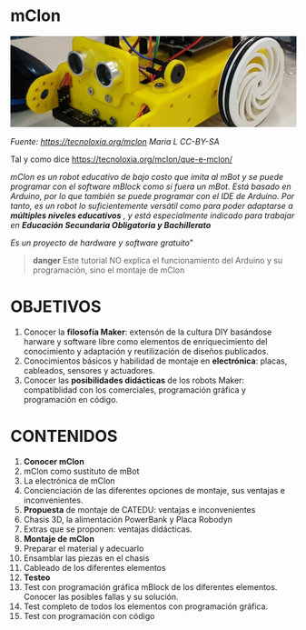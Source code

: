 # mClon

![](/assets/mClon_cabezallo7.jpg)

_Fuente: https://tecnoloxia.org/mclon Maria L      CC-BY-SA_


Tal y como dice https://tecnoloxia.org/mclon/que-e-mclon/

_mClon es un robot educativo de bajo costo que imita al mBot y se puede programar con el software mBlock como si fuera un mBot. Está basado en Arduino, por lo que también se puede programar con el IDE de Arduino. Por tanto, es un robot lo suficientemente versátil como para poder adaptarse a **múltiples niveles educativos** , y está especialmente indicado para trabajar en **Educación Secundaria Obligatoria y Bachillerato**_

_Es un proyecto de hardware y software gratuito_"

>**danger** Este tutorial NO explica el funcionamiento del Arduino y su programación, sino el montaje de mClon

# OBJETIVOS

1. Conocer la **filosofía Maker**: extensón de la cultura DIY basándose harware y software libre como elementos de enriquecimiento del conocimiento y adaptación y reutilización de diseños publicados.
1. Conocimientos básicos y habilidad de montaje en **electrónica**: placas, cableados, sensores y actuadores.
1. Conocer las **posibilidades didácticas** de los robots Maker: compatiblidad con los comerciales, programación gráfica y programación en código.

# CONTENIDOS

1. **Conocer mClon**
  1. mClon como sustituto de mBot
  1. La electrónica de mClon
  1. Concienciación de las diferentes opciones de montaje, sus ventajas e inconvenientes.
1. **Propuesta** de montaje de CATEDU: ventajas e inconvenientes
  1. Chasis 3D, la alimentación PowerBank y Placa Robodyn
  1. Extras que se proponen: ventajas didácticas.
1. **Montaje de mClon**
  1. Preparar el material y adecuarlo
  1. Ensamblar las piezas en el chasis
  1. Cableado de los diferentes elementos
1. **Testeo**
  1. Test con programación gráfica mBlock de los diferentes elementos. Conocer las posibles fallas y su solución.
  1. Test completo de todos los elementos con programación gráfica.
  1. Test con programación con código
